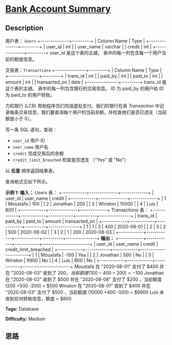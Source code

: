 # [Bank Account Summary][title]

## Description

用户表： `Users`
            +--------------+---------+    | Column Name  | Type    |    +--------------+---------+    | user_id      | int     |    | user_name    | varchar |    | credit       | int     |    +--------------+---------+    user_id 是这个表的主键。    表中的每一列包含每一个用户当前的额度信息。



交易表：`Transactions`
            +---------------+---------+    | Column Name   | Type    |    +---------------+---------+    | trans_id      | int     |    | paid_by       | int     |    | paid_to       | int     |    | amount        | int     |    | transacted_on | date    |    +---------------+---------+    trans_id 是这个表的主键。    表中的每一列包含银行的交易信息。    ID 为 paid_by 的用户给 ID 为 paid_to 的用户转账。    



力扣银行 (LCB) 帮助程序员们完成虚拟支付。我们的银行在表  _Transaction_
中记录每条交易信息，我们要查询每个用户的当前余额，并检查他们是否已透支（当前额度小于 0）。

写一条 SQL 语句，查询：

  * `user_id` 用户 ID
  * `user_name` 用户名
  * `credit` 完成交易后的余额
  * `credit_limit_breached` 检查是否透支 （"Yes" 或 "No"）

以 **任意** 顺序返回结果表。

查询格式见如下所示。



**示例 1:**
            **输入：**    Users 表：    +------------+--------------+-------------+    | user_id    | user_name    | credit      |    +------------+--------------+-------------+    | 1          | Moustafa     | 100         |    | 2          | Jonathan     | 200         |    | 3          | Winston      | 10000       |    | 4          | Luis         | 800         |     +------------+--------------+-------------+        Transactions 表：    +------------+------------+------------+----------+---------------+    | trans_id   | paid_by    | paid_to    | amount   | transacted_on |    +------------+------------+------------+----------+---------------+    | 1          | 1          | 3          | 400      | 2020-08-01    |    | 2          | 3          | 2          | 500      | 2020-08-02    |    | 3          | 2          | 1          | 200      | 2020-08-03    |    +------------+------------+------------+----------+---------------+        **输出：**    +------------+------------+------------+-----------------------+    | user_id    | user_name  | credit     | credit_limit_breached |    +------------+------------+------------+-----------------------+    | 1          | Moustafa   | -100       | Yes                   |     | 2          | Jonathan   | 500        | No                    |    | 3          | Winston    | 9900       | No                    |    | 4          | Luis       | 800        | No                    |    +------------+------------+------------+-----------------------+    Moustafa 在 "2020-08-01" 支付了 $400 并在 "2020-08-03" 收到了 $200 ，当前额度 (100 -400 +200) = -$100    Jonathan 在 "2020-08-02" 收到了 $500 并在 "2020-08-08" 支付了 $200 ，当前额度 (200 +500 -200) = $500    Winston 在 "2020-08-01" 收到了 $400 并在 "2020-08-03" 支付了 $500 ，当前额度 (10000 +400 -500) = $9900    Luis 未收到任何转账信息，额度 = $800


**Tags:** Database

**Difficulty:** Medium

## 思路

[title]: https://leetcode-cn.com/problems/bank-account-summary
